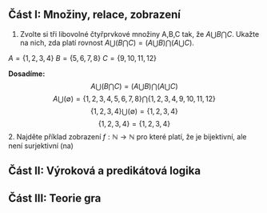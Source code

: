## Část I: Množiny, relace, zobrazení
1. Zvolte si tři libovolné čtyřprvkové množiny A,B,C tak, že $A \bigcup B \bigcap C$. Ukažte na nich, zda platí rovnost $A \bigcup (B \bigcap C) = (A \bigcup B) \bigcap (A \bigcup C)$.

$A=\{1,2,3,4\}$
$B=\{5,6,7,8\}$
$C=\{9,10,11,12\}$

**Dosadíme:**
$$A \bigcup (B \bigcap C) = (A \bigcup B) \bigcap (A \bigcup C)$$
$$A \bigcup (∅) = \{1,2,3,4,5,6,7,8\} \bigcap \{1,2,3,4,9,10,11,12\}$$
$$\{1,2,3,4\} \bigcup (∅) = \{1,2,3,4\}$$
$$\{1,2,3,4\} = \{1,2,3,4\}$$
2. Najděte příklad zobrazení $f: ℕ \rightarrow ℕ$ pro které platí, že je bijektivní, ale není surjektivní (na)

## Část II: Výroková a predikátová logika
## Část III: Teorie gra